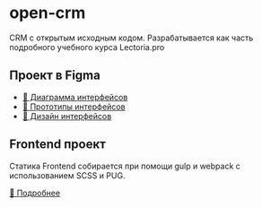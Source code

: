 # open-crm
CRM с открытым исходным кодом. Разрабатывается как часть подробного учебного курса Lectoria.pro

## Проект в Figma
* [🔗 Диаграмма интерфейсов](https://www.figma.com/file/cirR0hSIurfw7REWftgjQi/OpenCRM-Interface-Flow)
* [🔗 Прототипы интерфейсов](https://www.figma.com/file/vOYxwLEXkzuY0nLzkc57iM/OpenCRM-Prototypes)
* [🔗 Дизайн интерфейсов](https://www.figma.com/file/28gd2JrZO28FCN9PCKM4qK/OpenCRM-Design)


## Frontend проект

Статика Frontend собирается при помощи gulp и webpack с использованием SCSS и PUG.

[🔗 Подробнее](https://github.com/azernov/open-crm/tree/main/frontend)
